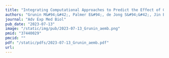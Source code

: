 ```yaml
---
title: "Integrating Computational Approaches to Predict the Effect of Genetic Variants on Protein Stability in Retinal Degenerative Disease"
authors: "Grunin M&#94;&#42;, Palmer E&#94;, de Jong S&#94;&#42;, Jin B, **Rinker D**, Moth C, **Capra JA**, Haines JL&#94;, Bush WS&#94;, den Hollander AI.&#94;"
journal: "Adv Exp Med Biol"
pub_date: "2023-07-13"
image: "/static/img/pub/2023-07-13_Grunin_aemb.png"
pmid: "37440029"
pmcid: ""
pdf: "/static/pdfs/2023-07-13_Grunin_aemb.pdf"
url: 
---
```

